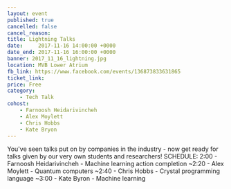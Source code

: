 ```yaml
---
layout: event
published: true
cancelled: false
cancel_reason:
title: Lightning Talks
date:     2017-11-16 14:00:00 +0000
date_end: 2017-11-16 16:00:00 +0000
banner: 2017_11_16_lightning.jpg
location: MVB Lower Atrium
fb_link: https://www.facebook.com/events/136873833631865
ticket_link:
price: Free
category:
    - Tech Talk
cohost:
    - Farnoosh Heidarivincheh
    - Alex Moylett
    - Chris Hobbs
    - Kate Bryon
---
```


You've seen talks put on by companies in the industry - now get ready for talks given by our very own students and researchers!
SCHEDULE:
2:00 - Farnoosh Heidarivincheh - Machine learning action completion
~2:20 - Alex Moylett - Quantum computers
~2:40 - Chris Hobbs - Crystal programming language
~3:00 - Kate Byron - Machine learning
